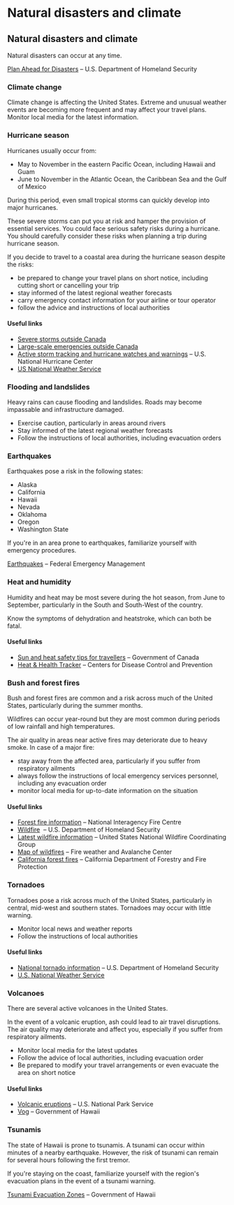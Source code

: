 # Natural disasters and climate

## Natural disasters and climate

Natural disasters can occur at any time.

[Plan Ahead for Disasters](https://www.ready.gov/) – U.S. Department of Homeland Security

### Climate change

Climate change is affecting the United States. Extreme and unusual weather events are becoming more frequent and may affect your travel plans. Monitor local media for the latest information.

### Hurricane season

Hurricanes usually occur from:

* May to November in the eastern Pacific Ocean, including Hawaii and Guam
* June to November in the Atlantic Ocean, the Caribbean Sea and the Gulf of Mexico

During this period, even small tropical storms can quickly develop into major hurricanes.

These severe storms can put you at risk and hamper the provision of essential services. You could face serious safety risks during a hurricane. You should carefully consider these risks when planning a trip during hurricane season.

If you decide to travel to a coastal area during the hurricane season despite the risks:

* be prepared to change your travel plans on short notice, including cutting short or cancelling your trip
* stay informed of the latest regional weather forecasts
* carry emergency contact information for your airline or tour operator
* follow the advice and instructions of local authorities

#### Useful links

* [Severe storms outside Canada](https://travel.gc.ca/travelling/health-safety/hurricanes-typhoons-cyclones-monsoons)
* [Large-scale emergencies outside Canada](https://travel.gc.ca/assistance/emergency-info/large-scale-emergencies-abroad)
* [Active storm tracking and hurricane watches and warnings](https://www.nhc.noaa.gov/) – U.S. National Hurricane Center
* [US National Weather Service](https://www.weather.gov/)

### Flooding and landslides

Heavy rains can cause flooding and landslides. Roads may become impassable and infrastructure damaged.

* Exercise caution, particularly in areas around rivers
* Stay informed of the latest regional weather forecasts
* Follow the instructions of local authorities, including evacuation orders

### Earthquakes

Earthquakes pose a risk in the following states:

* Alaska
* California
* Hawaii
* Nevada
* Oklahoma
* Oregon
* Washington State

If you're in an area prone to earthquakes, familiarize yourself with emergency procedures.

[Earthquakes](http://www.ready.gov/earthquakes) – Federal Emergency Management

### Heat and humidity

Humidity and heat may be most severe during the hot season, from June to September, particularly in the South and South-West of the country.

Know the symptoms of dehydration and heatstroke, which can both be fatal.

#### Useful links

* [Sun and heat safety tips for travellers](https://travel.gc.ca/travelling/health-safety/sun-tips) – Government of Canada
* [Heat & Health Tracker](https://ephtracking.cdc.gov/Applications/heatTracker/) – Centers for Disease Control and Prevention

### Bush and forest fires

Bush and forest fires are common and a risk across much of the United States, particularly during the summer months.

Wildfires can occur year-round but they are most common during periods of low rainfall and high temperatures.

The air quality in areas near active fires may deteriorate due to heavy smoke. In case of a major fire:

* stay away from the affected area, particularly if you suffer from respiratory ailments
* always follow the instructions of local emergency services personnel, including any evacuation order
* monitor local media for up-to-date information on the situation

#### Useful links

* [Forest fire information](https://www.nifc.gov/fire-information) – National Interagency Fire Centre
* [Wildfire](https://www.ready.gov/wildfires)  – U.S. Department of Homeland Security
* [Latest wildfire information](https://inciweb.wildfire.gov/accessible-view) – United States National Wildfire Coordinating Group
* [Map of wildfires](https://www.fireweatheravalanche.org/fire/) – Fire weather and Avalanche Center
* [California forest fires](https://www.fire.ca.gov/) – California Department of Forestry and Fire Protection

### Tornadoes

Tornadoes pose a risk across much of the United States, particularly in central, mid-west and southern states. Tornadoes may occur with little warning.

* Monitor local news and weather reports
* Follow the instructions of local authorities

#### Useful links

* [National tornado information](https://www.ready.gov/tornadoes) – U.S. Department of Homeland Security
* [U.S. National Weather Service](https://www.weather.gov/)

### Volcanoes

There are several active volcanoes in the United States.

In the event of a volcanic eruption, ash could lead to air travel disruptions. The air quality may deteriorate and affect you, especially if you suffer from respiratory ailments.

* Monitor local media for the latest updates
* Follow the advice of local authorities, including evacuation order
* Be prepared to modify your travel arrangements or even evacuate the area on short notice

#### Useful links

* [Volcanic eruptions](https://www.nps.gov/havo/planyourvisit/lava2.htm) – U.S. National Park Service
* [Vog](http://www.hiso2index.info/) – Government of Hawaii

### Tsunamis

The state of Hawaii is prone to tsunamis. A tsunami can occur within minutes of a nearby earthquake. However, the risk of tsunami can remain for several hours following the first tremor.

If you're staying on the coast, familiarize yourself with the region's evacuation plans in the event of a tsunami warning.

[Tsunami Evacuation Zones](http://dod.hawaii.gov/hiema/public-resources/tsunami-evacuation-zone/) – Government of Hawaii
